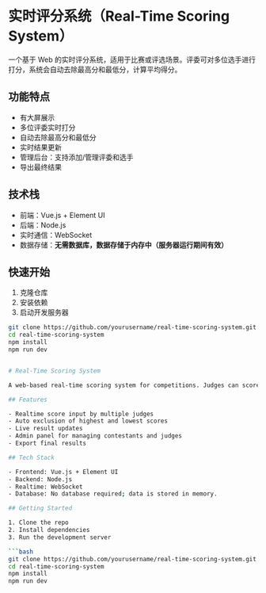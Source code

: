 # 实时评分系统（Real-Time Scoring System）

一个基于 Web 的实时评分系统，适用于比赛或评选场景。评委可对多位选手进行打分，系统会自动去除最高分和最低分，计算平均得分。

## 功能特点
- 有大屏展示
- 多位评委实时打分  
- 自动去除最高分和最低分  
- 实时结果更新  
- 管理后台：支持添加/管理评委和选手  
- 导出最终结果  

## 技术栈

- 前端：Vue.js + Element UI  
- 后端：Node.js  
- 实时通信：WebSocket  
- 数据存储：**无需数据库，数据存储于内存中（服务器运行期间有效）**

## 快速开始

1. 克隆仓库  
2. 安装依赖  
3. 启动开发服务器
   
```bash
git clone https://github.com/yourusername/real-time-scoring-system.git
cd real-time-scoring-system
npm install
npm run dev


# Real-Time Scoring System

A web-based real-time scoring system for competitions. Judges can score multiple contestants, with automatic calculation of average scores (excluding highest and lowest).

## Features

- Realtime score input by multiple judges
- Auto exclusion of highest and lowest scores
- Live result updates
- Admin panel for managing contestants and judges
- Export final results

## Tech Stack

- Frontend: Vue.js + Element UI
- Backend: Node.js 
- Realtime: WebSocket 
- Database: No database required; data is stored in memory.

## Getting Started

1. Clone the repo
2. Install dependencies
3. Run the development server

```bash
git clone https://github.com/yourusername/real-time-scoring-system.git
cd real-time-scoring-system
npm install
npm run dev
